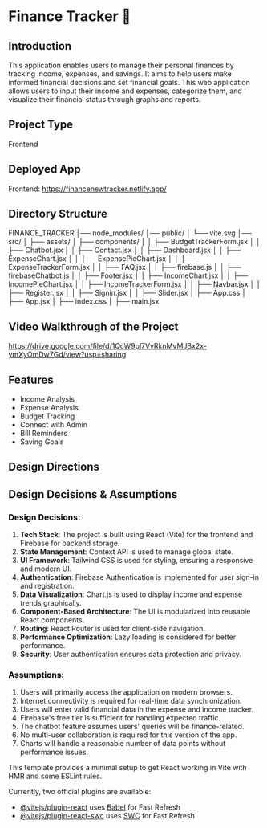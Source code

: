# Finance Tracker 🚀

## Introduction
This application enables users to manage their personal finances by tracking income, expenses, and savings. It aims to help users make informed financial decisions and set financial goals.
This web application allows users to input their income and expenses, categorize them, and visualize their financial status through graphs and reports.

## Project Type
Frontend

## Deployed App
Frontend: https://financenewtracker.netlify.app/

## Directory Structure
FINANCE_TRACKER
│── node_modules/
│── public/
│   └── vite.svg
│── src/
│   ├── assets/
│   ├── components/
│   │   ├── BudgetTrackerForm.jsx
│   │   ├── Chatbot.jsx
│   │   ├── Contact.jsx
│   │   ├── Dashboard.jsx
│   │   ├── ExpenseChart.jsx
│   │   ├── ExpensePieChart.jsx
│   │   ├── ExpenseTrackerForm.jsx
│   │   ├── FAQ.jsx
│   │   ├── firebase.js
│   │   ├── firebaseChatbot.js
│   │   ├── Footer.jsx
│   │   ├── IncomeChart.jsx
│   │   ├── IncomePieChart.jsx
│   │   ├── IncomeTrackerForm.jsx
│   │   ├── Navbar.jsx
│   │   ├── Register.jsx
│   │   ├── Signin.jsx
│   │   ├── Slider.jsx
│   ├── App.css
│   ├── App.jsx
│   ├── index.css
│   ├── main.jsx

## Video Walkthrough of the Project
https://drive.google.com/file/d/1QcW9pl7VvRknMvMJBx2x-ymXyOmDw7Gd/view?usp=sharing

## Features
- Income Analysis
- Expense Analysis
- Budget Tracking
- Connect with Admin
- Bill Reminders
- Saving Goals

## Design Directions

## Design Decisions & Assumptions

### <span style="color:black;">Design Decisions:</span>
1. **Tech Stack**: The project is built using React (Vite) for the frontend and Firebase for backend storage.
2. **State Management**: Context API is used to manage global state.
3. **UI Framework**: Tailwind CSS is used for styling, ensuring a responsive and modern UI.
4. **Authentication**: Firebase Authentication is implemented for user sign-in and registration.
5. **Data Visualization**: Chart.js is used to display income and expense trends graphically.
6. **Component-Based Architecture**: The UI is modularized into reusable React components.
7. **Routing**: React Router is used for client-side navigation.
8. **Performance Optimization**: Lazy loading is considered for better performance.
9. **Security**: User authentication ensures data protection and privacy.

### <span style="color:black;">Assumptions:</span>
1. Users will primarily access the application on modern browsers.
2. Internet connectivity is required for real-time data synchronization.
3. Users will enter valid financial data in the expense and income tracker.
4. Firebase's free tier is sufficient for handling expected traffic.
5. The chatbot feature assumes users' queries will be finance-related.
6. No multi-user collaboration is required for this version of the app.
7. Charts will handle a reasonable number of data points without performance issues.



This template provides a minimal setup to get React working in Vite with HMR and some ESLint rules.

Currently, two official plugins are available:

- [@vitejs/plugin-react](https://github.com/vitejs/vite-plugin-react/blob/main/packages/plugin-react/README.md) uses [Babel](https://babeljs.io/) for Fast Refresh
- [@vitejs/plugin-react-swc](https://github.com/vitejs/vite-plugin-react-swc) uses [SWC](https://swc.rs/) for Fast Refresh
